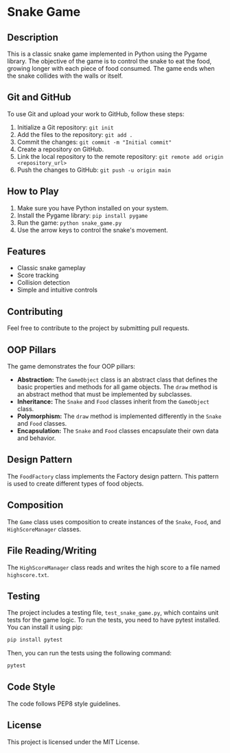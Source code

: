 # Snake Game

## Description

This is a classic snake game implemented in Python using the Pygame library. The objective of the game is to control the snake to eat the food, growing longer with each piece of food consumed. The game ends when the snake collides with the walls or itself.

## Git and GitHub

To use Git and upload your work to GitHub, follow these steps:

1.  Initialize a Git repository: `git init`
2.  Add the files to the repository: `git add .`
3.  Commit the changes: `git commit -m "Initial commit"`
4.  Create a repository on GitHub.
5.  Link the local repository to the remote repository: `git remote add origin <repository_url>`
6.  Push the changes to GitHub: `git push -u origin main`

## How to Play

1.  Make sure you have Python installed on your system.
2.  Install the Pygame library: `pip install pygame`
3.  Run the game: `python snake_game.py`
4.  Use the arrow keys to control the snake's movement.

## Features

*   Classic snake gameplay
*   Score tracking
*   Collision detection
*   Simple and intuitive controls

## Contributing

Feel free to contribute to the project by submitting pull requests.

## OOP Pillars

The game demonstrates the four OOP pillars:

*   **Abstraction:** The `GameObject` class is an abstract class that defines the basic properties and methods for all game objects. The `draw` method is an abstract method that must be implemented by subclasses.
*   **Inheritance:** The `Snake` and `Food` classes inherit from the `GameObject` class.
*   **Polymorphism:** The `draw` method is implemented differently in the `Snake` and `Food` classes.
*   **Encapsulation:** The `Snake` and `Food` classes encapsulate their own data and behavior.

## Design Pattern

The `FoodFactory` class implements the Factory design pattern. This pattern is used to create different types of food objects.

## Composition

The `Game` class uses composition to create instances of the `Snake`, `Food`, and `HighScoreManager` classes.

## File Reading/Writing

The `HighScoreManager` class reads and writes the high score to a file named `highscore.txt`.

## Testing

The project includes a testing file, `test_snake_game.py`, which contains unit tests for the game logic. To run the tests, you need to have pytest installed. You can install it using pip:

```bash
pip install pytest
```

Then, you can run the tests using the following command:

```bash
pytest
```

## Code Style

The code follows PEP8 style guidelines.

## License

This project is licensed under the MIT License.
